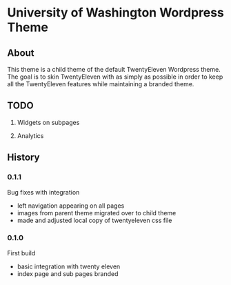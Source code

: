# University of Washington Wordpress Theme

## About

This theme is a child theme of the default TwentyEleven Wordpress theme.  
The goal is to skin TwentyEleven with as simply as possible in order to keep all the TwentyEleven features while maintaining a branded theme.

## TODO 

1. Widgets on subpages

2. Analytics


## History

### 0.1.1

Bug fixes with integration
  - left navigation appearing on all pages
  - images from parent theme migrated over to child theme
  - made and adjusted local copy of twentyeleven css file 

### 0.1.0

First build 
  - basic integration with twenty eleven
  - index page and sub pages branded
